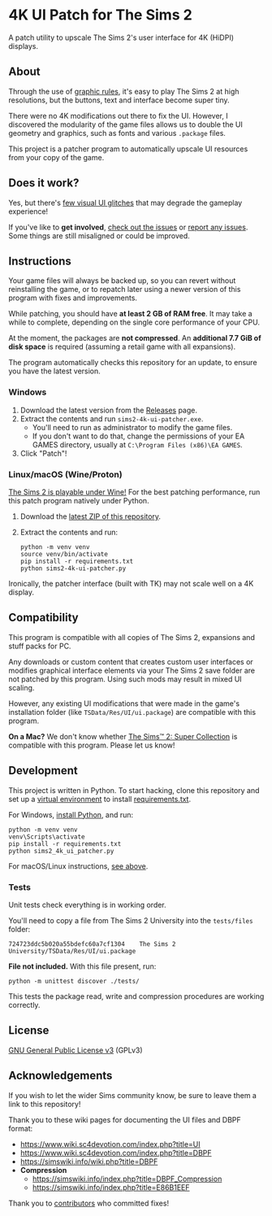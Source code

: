 # 4K UI Patch for The Sims 2

A patch utility to upscale The Sims 2's user interface for 4K (HiDPI) displays.


## About

Through the use of [graphic rules], it's easy to play The Sims 2 at high
resolutions, but the buttons, text and interface become super tiny.

There were no 4K modifications out there to fix the UI. However, I discovered
the modularity of the game files allows us to double the UI geometry and graphics,
such as fonts and various `.package` files.

This project is a patcher program to automatically upscale UI resources from your copy of the game.

[graphic rules]: https://simswiki.info/wiki.php?title=Graphics_Rules_(for_The_Sims_2)


## Does it work?

Yes, but there's [few visual UI glitches] that may degrade the gameplay experience!

If you've like to **get involved**, [check out the issues] or [report any issues]. Some things are still misaligned or could be improved.

[few visual UI glitches]: https://github.com/lah7/sims2-4k-ui-patch/issues?q=is%3Aissue+is%3Aopen+label%3A%22visual+bug%22
[check out the issues]: https://github.com/lah7/sims2-4k-ui-patch/issues?q=is%3Aissue+is%3Aopen+label%3A%22visual+bug%22
[report any issues]: https://github.com/lah7/sims2-4k-ui-patch/issues/new/choose


## Instructions

Your game files will always be backed up, so you can revert without reinstalling the game,
or to repatch later using a newer version of this program with fixes and improvements.

While patching, you should have **at least 2 GB of RAM free**. It may take
a while to complete, depending on the single core performance of your CPU.

At the moment, the packages are **not compressed**.
An **additional 7.7 GiB of disk space** is required
(assuming a retail game with all expansions).

The program automatically checks this repository for an update, to ensure you have the latest version.


### Windows

1. Download the latest version from the [Releases] page.
2. Extract the contents and run `sims2-4k-ui-patcher.exe`.
   * You'll need to run as administrator to modify the game files.
   * If you don't want to do that, change the permissions of your EA GAMES directory, usually at `C:\Program Files (x86)\EA GAMES`.
3. Click "Patch"!


### Linux/macOS (Wine/Proton)

[The Sims 2 is playable under Wine!] For the best patching performance,
run this patch program natively under Python.

1. Download the [latest ZIP of this repository](https://github.com/lah7/sims2-4k-ui-patch/archive/refs/heads/master.zip).

2. Extract the contents and run:

       python -m venv venv
       source venv/bin/activate
       pip install -r requirements.txt
       python sims2-4k-ui-patcher.py

Ironically, the patcher interface (built with TK) may not scale well on a 4K display.

[Releases]: https://github.com/lah7/sims2-4k-ui-patch/releases/latest
[The Sims 2 is playable under Wine!]: https://github.com/lah7/sims-2-wine-patches


## Compatibility

This program is compatible with all copies of The Sims 2, expansions and stuff
packs for PC.

Any downloads or custom content that creates custom user interfaces or modifies
graphical interface elements via your The Sims 2 save folder are not patched by
this program. Using such mods may result in mixed UI scaling.

However, any existing UI modifications that were made in the game's installation
folder (like `TSData/Res/UI/ui.package`) are compatible with this program.

**On a Mac?** We don't know whether [The Sims™ 2: Super Collection](https://apps.apple.com/us/app/the-sims-2-super-collection/id883782620?mt=12)
is compatible with this program. Please let us know!


## Development

This project is written in Python. To start hacking, clone this repository
 and set up a [virtual environment](https://docs.python.org/3/library/venv.html#creating-virtual-environments)
 to install [requirements.txt](requirements.txt).

For Windows, [install Python], and run:

    python -m venv venv
    venv\Scripts\activate
    pip install -r requirements.txt
    python sims2_4k_ui_patcher.py

For macOS/Linux instructions, [see above](#linuxmacos-wineproton).

[install Python]: https://www.python.org/downloads/windows/

### Tests

Unit tests check everything is in working order.

You'll need to copy a file from The Sims 2 University into the `tests/files` folder:

    724723ddc5b020a55bdefc60a7cf1304    The Sims 2 University/TSData/Res/UI/ui.package

**File not included.** With this file present, run:

    python -m unittest discover ./tests/

This tests the package read, write and compression procedures are working correctly.


## License

[GNU General Public License v3](LICENSE) (GPLv3)


## Acknowledgements

If you wish to let the wider Sims community know,
be sure to leave them a link to this repository!

Thank you to these wiki pages for documenting the UI files and DBPF format:

* <https://www.wiki.sc4devotion.com/index.php?title=UI>
* <https://www.wiki.sc4devotion.com/index.php?title=DBPF>
* <https://simswiki.info/wiki.php?title=DBPF>
* **Compression**
    * <https://simswiki.info/index.php?title=DBPF_Compression>
    * <https://simswiki.info/index.php?title=E86B1EEF>

Thank you to [contributors](https://github.com/lah7/sims2-4k-ui-patch/graphs/contributors) who committed fixes!
